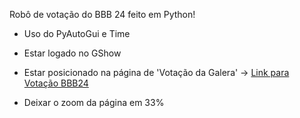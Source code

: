 Robô de votação do BBB 24 feito em Python!
  - Uso do PyAutoGui e Time
  - Estar logado no GShow
  - Estar posicionado na página de 'Votação da Galera' -> <a href="[https://github.com/alexsandrofagundes/Trankeiras/blob/main/robo_bbb_24.py](https://gshow.globo.com/realities/bbb/bbb-24/voto-da-torcida/votacao/voto-da-torcida-quem-voce-quer-eliminar-do-bbb-24-qmrwdG8sG4.ghtml)https://gshow.globo.com/realities/bbb/bbb-24/voto-da-torcida/votacao/voto-da-torcida-quem-voce-quer-eliminar-do-bbb-24-qmrwdG8sG4.ghtml" target="_blank">Link para Votação BBB24</a>

  - Deixar o zoom da página em 33%

